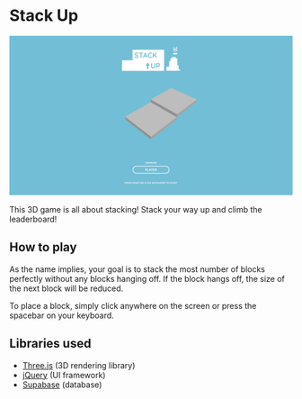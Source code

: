 # Stack Up

![Preview](public/static/markdown/preview.png)

This 3D game is all about stacking! Stack your way up and climb the leaderboard!

## How to play

As the name implies, your goal is to stack the most number of blocks perfectly without any blocks hanging off. If the block hangs off, the size of the next block will be reduced.

To place a block, simply click anywhere on the screen or press the spacebar on your keyboard.

## Libraries used

* [Three.js](https://threejs.org/) (3D rendering library)
* [jQuery](https://jquery.com/) (UI framework)
* [Supabase](https://supabase.com/) (database)
